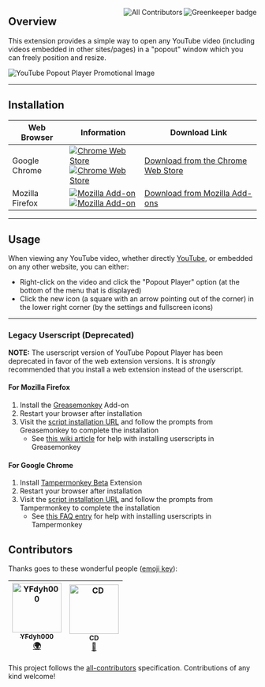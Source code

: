 [<img align="right" src="https://badges.greenkeeper.io/rthaut/YouTubePopoutPlayer.svg" alt="Greenkeeper badge"/>](https://greenkeeper.io/)
[<img align="right" src="https://img.shields.io/badge/all_contributors-1-orange.svg" alt="All Contributors"/>](#contributors)

## Overview

This extension provides a simple way to open any YouTube video (including videos embedded in other sites/pages) in a "popout" window which you can freely position and resize.

![YouTube Popout Player Promotional Image](https://raw.githubusercontent.com/rthaut/YouTubePopoutPlayer/master/resources/screenshots/preview.png)

* * *

## Installation
| Web Browser | Information | Download Link |
| ----------- | ----------- | ------------- |
| Google Chrome | [![Chrome Web Store][chrome-image-version]][chrome-url]<br/>[![Chrome Web Store][chrome-image-download]][chrome-url] | [Download from the Chrome Web Store][chrome-url] |
| Mozilla Firefox | [![Mozilla Add-on][firefox-image-version]][firefox-url]<br/>[![Mozilla Add-on][firefox-image-download]][firefox-url] | [Download from Mozilla Add-ons][firefox-url] |

* * *

## Usage

When viewing any YouTube video, whether directly [YouTube](https://www.youtube.com), or embedded on any other website, you can either:
- Right-click on the video and click the "Popout Player" option (at the bottom of the menu that is displayed)
- Click the new icon (a square with an arrow pointing out of the corner) in the lower right corner (by the settings and fullscreen icons)

* * *

### Legacy Userscript (Deprecated)
**NOTE:** The userscript version of YouTube Popout Player has been deprecated in favor of the web extension versions. It is *strongly* recommended that you install a web extension instead of the userscript.
#### For Mozilla Firefox
1. Install the [Greasemonkey](https://addons.mozilla.org/en-US/firefox/addon/greasemonkey) Add-on
1. Restart your browser after installation
1. Visit the [script installation URL](https://github.com/rthaut/YouTubePopoutPlayer/raw/development/dist/userscript/youtube_popout_player.user.js) and follow the prompts from Greasemonkey to complete the installation
    - See [this wiki article](https://wiki.greasespot.net/Greasemonkey_Manual:Installing_Scripts) for help with installing userscripts in Greasemonkey
#### For Google Chrome
1. Install [Tampermonkey Beta](https://chrome.google.com/webstore/detail/tampermonkey-beta/gcalenpjmijncebpfijmoaglllgpjagf) Extension
1. Restart your browser after installation
1. Visit the [script installation URL](https://github.com/rthaut/YouTubePopoutPlayer/raw/development/dist/userscript/youtube_popout_player.user.js) and follow the prompts from Tampermonkey to complete the installation
    - See [this FAQ entry](http://tampermonkey.net/faq.php#Q102) for help with installing userscripts in Tampermonkey


[chrome-url]: https://chrome.google.com/webstore/detail/youtube-popout-player/kmfikkopdhmbdbkndkamabamlkkgkpod
[chrome-image-download]: https://img.shields.io/chrome-web-store/d/kmfikkopdhmbdbkndkamabamlkkgkpod.svg
[chrome-image-version]: https://img.shields.io/chrome-web-store/v/kmfikkopdhmbdbkndkamabamlkkgkpod.svg
[firefox-url]: https://addons.mozilla.org/en-US/firefox/addon/youtube-popout-player/
[firefox-image-download]: https://img.shields.io/amo/d/youtube-popout-player.svg
[firefox-image-version]: https://img.shields.io/amo/v/youtube-popout-player.svg

## Contributors

Thanks goes to these wonderful people ([emoji key](https://github.com/all-contributors/all-contributors#emoji-key)):

<!-- ALL-CONTRIBUTORS-LIST:START - Do not remove or modify this section -->
<!-- prettier-ignore -->
| [<img src="https://avatars0.githubusercontent.com/u/1769875?v=4" width="100px;" alt="YFdyh000"/><br /><sub><b>YFdyh000</b></sub>](http://wiki.mozilla.org/User:YFdyh000)<br />[🌍](#translation-yfdyh000 "Translation") | [<img src="https://avatars3.githubusercontent.com/u/8739797?v=4" width="100px;" alt="CD"/><br /><sub><b>CD</b></sub>](https://cdcs2.com)<br />[🤔](#ideas-d5c4b3 "Ideas, Planning, & Feedback") |
| :---: | :---: |
<!-- ALL-CONTRIBUTORS-LIST:END -->

This project follows the [all-contributors](https://github.com/all-contributors/all-contributors) specification. Contributions of any kind welcome!
